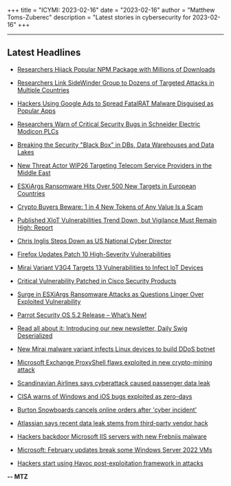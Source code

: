 +++
title = "ICYMI: 2023-02-16"
date = "2023-02-16"
author = "Matthew Toms-Zuberec"
description = "Latest stories in cybersecurity for 2023-02-16"
+++

---------------------------------------------------------------------------
## Latest Headlines
- [Researchers Hijack Popular NPM Package with Millions of Downloads](https://thehackernews.com/2023/02/researchers-hijack-popular-npm-package.html)

- [Researchers Link SideWinder Group to Dozens of Targeted Attacks in Multiple Countries](https://thehackernews.com/2023/02/researchers-link-sidewinder-group-to.html)

- [Hackers Using Google Ads to Spread FatalRAT Malware Disguised as Popular Apps](https://thehackernews.com/2023/02/hackers-using-google-ads-to-spread.html)

- [Researchers Warn of Critical Security Bugs in Schneider Electric Modicon PLCs](https://thehackernews.com/2023/02/researchers-warn-of-critical-security.html)

- [Breaking the Security "Black Box" in DBs, Data Warehouses and Data Lakes](https://thehackernews.com/2023/02/breaking-security-black-box-in-dbs-data.html)

- [New Threat Actor WIP26 Targeting Telecom Service Providers in the Middle East](https://thehackernews.com/2023/02/new-threat-actor-wip26-targeting.html)

- [ESXiArgs Ransomware Hits Over 500 New Targets in European Countries](https://thehackernews.com/2023/02/esxiargs-ransomware-hits-over-500-new.html)

- [Crypto Buyers Beware: 1 in 4 New Tokens of Any Value Is a Scam](https://www.wired.com/story/new-crypto-token-scams-2022/)

- [Published XIoT Vulnerabilities Trend Down, but Vigilance Must Remain High:  Report](https://www.securityweek.com/published-xiot-vulnerabilities-trend-down-but-vigilance-must-remain-high-report/)

- [Chris Inglis Steps Down as US National Cyber Director](https://www.securityweek.com/chris-inglis-steps-down-as-us-national-cyber-director/)

- [Firefox Updates Patch 10 High-Severity Vulnerabilities](https://www.securityweek.com/firefox-updates-patch-10-high-severity-vulnerabilities/)

- [Mirai Variant V3G4 Targets 13 Vulnerabilities to Infect IoT Devices](https://www.securityweek.com/mirai-variant-v3g4-targets-13-vulnerabilities-to-infect-iot-devices/)

- [Critical Vulnerability Patched in Cisco Security Products](https://www.securityweek.com/critical-vulnerability-patched-in-cisco-security-products/)

- [Surge in ESXiArgs Ransomware Attacks as Questions Linger Over Exploited Vulnerability](https://www.securityweek.com/surge-in-esxiargs-ransomware-attacks-as-questions-linger-over-exploited-vulnerability/)

- [Parrot Security OS 5.2 Release – What’s New!](https://cybersecuritynews.com/parrot-security-os-5-2/)

- [Read all about it: Introducing our new newsletter, Daily Swig Deserialized](https://portswigger.net/daily-swig/read-all-about-it-introducing-our-new-newsletter-daily-swig-deserialized)

- [New Mirai malware variant infects Linux devices to build DDoS botnet](https://www.bleepingcomputer.com/news/security/new-mirai-malware-variant-infects-linux-devices-to-build-ddos-botnet/)

- [Microsoft Exchange ProxyShell flaws exploited in new crypto-mining attack](https://www.bleepingcomputer.com/news/security/microsoft-exchange-proxyshell-flaws-exploited-in-new-crypto-mining-attack/)

- [Scandinavian Airlines says cyberattack caused passenger data leak](https://www.bleepingcomputer.com/news/security/scandinavian-airlines-says-cyberattack-caused-passenger-data-leak/)

- [CISA warns of Windows and iOS bugs exploited as zero-days](https://www.bleepingcomputer.com/news/security/cisa-warns-of-windows-and-ios-bugs-exploited-as-zero-days/)

- [Burton Snowboards cancels online orders after 'cyber incident'](https://www.bleepingcomputer.com/news/security/burton-snowboards-cancels-online-orders-after-cyber-incident/)

- [Atlassian says recent data leak stems from third-party vendor hack](https://www.bleepingcomputer.com/news/security/atlassian-says-recent-data-leak-stems-from-third-party-vendor-hack/)

- [Hackers backdoor Microsoft IIS servers with new Frebniis malware](https://www.bleepingcomputer.com/news/security/hackers-backdoor-microsoft-iis-servers-with-new-frebniis-malware/)

- [Microsoft: February updates break some Windows Server 2022 VMs](https://www.bleepingcomputer.com/news/microsoft/microsoft-february-updates-break-some-windows-server-2022-vms/)

- [Hackers start using Havoc post-exploitation framework in attacks](https://www.bleepingcomputer.com/news/security/hackers-start-using-havoc-post-exploitation-framework-in-attacks/)

**-- MTZ**